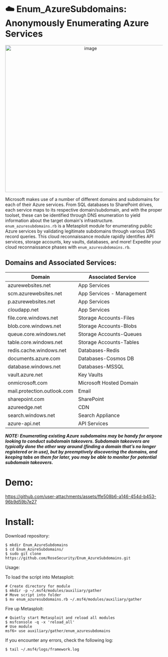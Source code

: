 # :cloud: Enum_AzureSubdomains: Anonymously Enumerating Azure Services

<div align="center">
  <img width="530" height="471" alt="image" src="https://github.com/user-attachments/assets/b4bb4193-06f9-4d82-98ed-d7ebf78678b2" />
</div>

Microsoft makes use of a number of different domains and subdomains for each of their Azure services. From SQL databases to SharePoint drives, each service maps to its respective domain/subdomain, and with the proper toolset, these can be identified through DNS enumeration to yield information about the target domain's infrastructure. ```enum_azuresubdomains.rb``` is a Metasploit module for enumerating public Azure services by validating legitimate subdomains through various DNS record queries. This cloud reconnaissance module rapidly identifies API services, storage accounts, key vaults, databases, and more! Expedite your cloud reconnaissance phases with ```enum_azuresubdomains.rb```.

## Domains and Associated Services:

| Domain | Associated Service |
| --- | --- |
| azurewebsites.net | App Services |
| scm.azurewebsites.net | App Services - Management |
| p.azurewebsites.net | App Services |
| cloudapp.net | App Services |
| file.core.windows.net | Storage Accounts-Files |
| blob.core.windows.net | Storage Accounts-Blobs |
| queue.core.windows.net | Storage Accounts-Queues |
| table.core.windows.net | Storage Accounts-Tables |
| redis.cache.windows.net | Databases-Redis |
| documents.azure.com | Databases-Cosmos DB |
| database.windows.net | Databases-MSSQL |
| vault.azure.net | Key Vaults |
| onmicrosoft.com | Microsoft Hosted Domain |
| mail.protection.outlook.com | Email |
| sharepoint.com | SharePoint |
| azureedge.net | CDN |
| search.windows.net | Search Appliance |
| azure-api.net | API Services |

***NOTE: Enumerating existing Azure subdomains may be handy for anyone looking to conduct subdomain takeovers. Subdomain takeovers are typically done the other way around (finding a domain that’s no longer registered or in use), but by preemptively discovering the domains, and keeping tabs on them for later, you may be able to monitor for potential subdomain takeovers.***

# Demo:

https://github.com/user-attachments/assets/ffe508b6-a146-454d-b453-96b9d59b7e27

# Install:

Download repository:

```
$ mkdir Enum_AzureSubdomains
$ cd Enum_AzureSubdomains/
$ sudo git clone https://github.com/RoseSecurity/Enum_AzureSubdomains.git
```

Usage:

To load the script into Metasploit:

```
# Create directory for module
$ mkdir -p ~/.msf4/modules/auxiliary/gather
# Move script into folder
$ mv enum_azuresubdomains.rb ~/.msf4/modules/auxiliary/gather
```

Fire up Metasploit:

```
# Quietly start Metasploit and reload all modules
$ msfconsole -q -x 'reload_all'
# Use module
msf6> use auxiliary/gather/enum_azuresubdomains
```

If you encounter any errors, check the following log:

```
$ tail ~/.msf4/logs/framework.log
```

